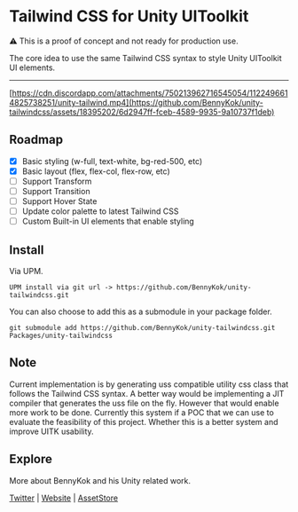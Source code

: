 # Tailwind CSS for Unity UIToolkit

⚠️ This is a proof of concept and not ready for production use.

The core idea to use the same Tailwind CSS syntax to style Unity UIToolkit UI elements.

---

[https://cdn.discordapp.com/attachments/750213962716545054/1122496614825738251/unity-tailwind.mp4](https://github.com/BennyKok/unity-tailwindcss/assets/18395202/6d2947ff-fceb-4589-9935-9a10737f1deb)

## Roadmap

- [x] Basic styling (w-full, text-white, bg-red-500, etc)
- [x] Basic layout (flex, flex-col, flex-row, etc)
- [ ] Support Transform
- [ ] Support Transition
- [ ] Support Hover State
- [ ] Update color palette to latest Tailwind CSS
- [ ] Custom Built-in UI elements that enable styling 

## Install

Via UPM.

```
UPM install via git url -> https://github.com/BennyKok/unity-tailwindcss.git
```

You can also choose to add this as a submodule in your package folder.

```
git submodule add https://github.com/BennyKok/unity-tailwindcss.git Packages/unity-tailwindcss
```

## Note

Current implementation is by generating uss compatible utility css class that follows the Tailwind CSS syntax. A better way would be implementing a JIT compiler that generates the uss file on the fly. However that would enable more work to be done. Currently this system if a POC that we can use to evaluate the feasibility of this project. Whether this is a better system and improve UITK usability.

## Explore
More about BennyKok and his Unity related work.

[Twitter](https://twitter.com/BennyKokMusic) | [Website](https://bennykok.com) | [AssetStore](https://assetstore.unity.com/publishers/28510)
